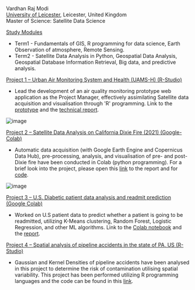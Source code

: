 Vardhan Raj Modi<br />
[University of Leicester](https://le.ac.uk/), Leicester, United Kingdom                                       
Master of Science: Satellite Data Science

<ins>Study Modules</ins>
* Term1 - Fundamentals of GIS, R programming for data science, Earth Observation of atmosphere, Remote Sensing.
* Term2 - Satellite Data Analysis in Python, Geospatial Data Analysis, Geospatial Database Information Retrieval, Big data, and predictive analysis.

<ins>Project 1 – Urban Air Monitoring System and Health (UAMS-H) (R-Studio)</ins>
* Lead the development of an air quality monitoring prototype web application as the Project Manager, effectively assimilating Satellite data acquisition and visualisation through 'R' programming. Link to the [prototype](https://aem33.shinyapps.io/EO_Project17/) and the [technical report](https://drive.google.com/file/d/11kAAlp9nlXSsvBUjgt6Pm4KQ7R4fJEKR/view?usp=sharing).

![image](https://user-images.githubusercontent.com/93340339/227717562-d7ed1e04-0e1d-41c7-b639-6c0e9ad966d0.png)

<ins>Project 2 – Satellite Data Analysis on California Dixie Fire (2021) (Google- Colab)</ins>
* Automatic data acquisition (with Google Earth Engine and Copernicus Data Hub), pre-processing, analysis, and visualisation of pre- and post-Dixie fire have been conducted in Colab (python programming). For a brief look into the project, please open this [link](https://drive.google.com/drive/folders/1QQfcRFhfrO57x5y4Fr1R3VBz8RsZkplg?usp=sharing) to the report and for [code](https://colab.research.google.com/drive/1pSHSG5InkEfz5Bm_xjaWDRPEgc1MSTjg?usp=sharing).

![image](https://user-images.githubusercontent.com/93340339/227717654-f7b7f37e-6ccb-4c8b-8773-737c92500b99.png)

<ins>Project 3 – U.S. Diabetic patient data analysis and readmit prediction (Google Colab)</ins>
* Worked on U.S patient data to predict whether a patient is going to be readmitted, utilizing K-Means clustering, Random Forest, Logistic Regression, and other ML algorithms. Link to the [Colab notebook](https://drive.google.com/drive/folders/1bpd_EshBB_HbL3snHTl1qYDtX3Fx6aHP?usp=sharing) and the [report](https://drive.google.com/drive/folders/1bpd_EshBB_HbL3snHTl1qYDtX3Fx6aHP?usp=sharing).

<ins>Project 4 – Spatial analysis of pipeline accidents in the state of PA, US (R-Studio)</ins>
* Gaussian and Kernel Densities of pipeline accidents have been analysed in this project to determine the risk of contamination utilising spatial variability. This project has been performed utilizing R programming languages and the code can be found in this [link](https://drive.google.com/drive/folders/1Ny6OlehCcSj06Yj1zOclL_jdbI5oVfaP?usp=sharing).
